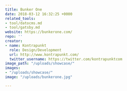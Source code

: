 ```yaml
---
title: Bunker One
date: 2018-03-12 16:32:25 +0000
related_tools:
- tool/datocms.md
- tool/gatsby.md
website: https://bunkerone.com/
repo: ''
creator:
- name: Kontrapunkt
  role: Design/Development
  url: http://www.kontrapunkt.com/
  twitter_username: https://twitter.com/kontrapunktcom
image_path: "/uploads/showcase/"
images:
- "/uploads/showcase/"
image: "/uploads/bunkerone.jpg"

---
```

